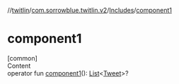 //[twitlin](../../index.md)/[com.sorrowblue.twitlin.v2](../index.md)/[Includes](index.md)/[component1](component1.md)



# component1  
[common]  
Content  
operator fun [component1](component1.md)(): [List](https://kotlinlang.org/api/latest/jvm/stdlib/kotlin.collections/-list/index.html)<[Tweet](../../com.sorrowblue.twitlin.v2.objects/-tweet/index.md)>?  



